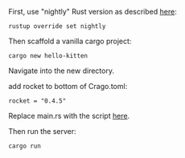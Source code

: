 
First, use "nightly" Rust version as described [here](https://rocket.rs/v0.4/guide/getting-started/):
```
rustup override set nightly
```

Then scaffold a vanilla cargo project:
```
cargo new hello-kitten
```

Navigate into the new directory.

add rocket to bottom of Crago.toml:
```
rocket = "0.4.5"
```

Replace main.rs with the script [here](https://docs.rs/rocket/0.4.5/rocket/).

Then run the server:
```
cargo run
```